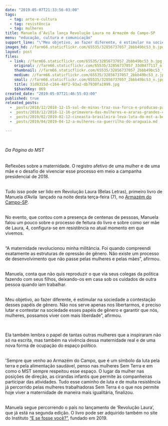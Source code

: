 ```yaml
---
date: "2019-05-07T21:33:56-03:00"
tags:
  - tag: arte-e-cultura
  - tag: resistência
  - tag: mulheres
title: Manuela d’Avila lança Revolução Laura no Armazém do Campo-SP
menu: "educação, cultura e comunicação"
support_line: "\"Meu objetivo, ao fazer diferente, é estimular na sociedade a contestação desses papéis de gênero\""
images_hd: //farm66.staticflickr.com/65535/32856737057_2bbb49bc53_b.jpg
layout: post
files:
  - link: //farm66.staticflickr.com/65535/32856737057_2bbb49bc53_b.jpg
    original: //farm66.staticflickr.com/65535/32856737057_33d0477117_o.jpg
    thumbnail: //farm66.staticflickr.com/65535/32856737057_2bbb49bc53_t.jpg
    medium: //farm66.staticflickr.com/65535/32856737057_2bbb49bc53_z.jpg
    small: //farm66.staticflickr.com/65535/32856737057_2bbb49bc53_n.jpg
    title: 31d9315d-c164-48f2-93a2-db7930fa1999.jpg
    $$hashKey: 069
created_date: "2019-05-07T21:46:55-03:00"
published: true
releated_posts:
  - _posts/2018/12/2018-12-15-sul-de-minas-traz-sua-forca-e-producao-para-o-festival-da-reforma-agraria.md
  - _posts/2018/12/2018-12-16-primavera-das-mulheres-e-araras-grandes-cultura-de-resistencia.md
  - _posts/2019/02/2019-02-12-cineasta-brasileira-leva-luta-do-mst-a-berlim.md
  - _posts/2019/04/2019-04-12-a-mulheres-na-guerrilha-do-araguaia.md

---
```

<p>&nbsp;</p>

<p><em>Da P&aacute;gina do MST&nbsp;</em><br />
<br />
<br />
Reflex&otilde;es sobre a maternidade. O registro afetivo de uma mulher e de uma m&atilde;e e o desafio de vivenciar esse processo em meio a campanha presidencial de&nbsp;2018.</p>

<p><br />
Tudo isso pode ser lido em Revolu&ccedil;&atilde;o Laura&nbsp;(Belas Letras), primeiro livro de Manuela d&rsquo;Avila&nbsp; lan&ccedil;ado na noite desta ter&ccedil;a-feira (7), no <a href="https://pt-br.facebook.com/ArmazemDoCampoProdutosDaTerra/">Armaz&eacute;m do Campo-SP</a>.</p>

<p><br />
No evento, que contou com a presen&ccedil;a de centenas de pessoas, Manuela falou um pouco sobre o processo de feitura do livro e sobre como ser m&atilde;e de Laura, 4, configura-se em resist&ecirc;ncia no atual momento em que vivemos.</p>

<p><br />
&ldquo;A maternidade revolucionou minha milit&acirc;ncia. Foi quando compreendi exatamente as estruturas de opress&atilde;o de g&ecirc;nero. N&atilde;o existe um processo de desenvolvimento que n&atilde;o passe pelas mulheres e pelas m&atilde;es&rdquo;, afirmou.</p>

<p><br />
Manuela, conta que n&atilde;o quis reproduzir o que via seus colegas da pol&iacute;tica fazendo com seus filhos, deixando-os em casa sob os cuidados de outra pessoa quando iam trabalhar.</p>

<p><br />
Meu objetivo, ao fazer diferente, &eacute; estimular na sociedade a contesta&ccedil;&atilde;o desses pap&eacute;is de g&ecirc;nero. N&atilde;o nos serve apenas nos libertarmos, &eacute; preciso lutar e contestar na sociedade esses pap&eacute;is de g&ecirc;nero e garantir que n&oacute;s, mulheres, possamos viver com mais liberdade&rdquo;, afirmou.</p>

<p>&nbsp;</p>

<p>Ela tamb&eacute;m lembra o papel de tantas outras mulheres que a inspiraram n&atilde;o s&oacute; na escrita, mas tamb&eacute;m na viv&ecirc;ncia dessa maternidade real e de uma nova forma de ocupa&ccedil;&atilde;o do espa&ccedil;o pol&iacute;tico.</p>

<p><br />
&#39;Sempre que venho ao Armaz&eacute;m do Campo, que &eacute; um s&iacute;mbolo da luta pela terra e pela alimenta&ccedil;&atilde;o saud&aacute;vel, penso nas mulheres Sem Terra e em como o MST sempre respeitou esse espa&ccedil;o. O lugar da mulher nas posi&ccedil;&otilde;es de dire&ccedil;&atilde;o, as cirandas infantis que permite &agrave;s companheiras participar das atividades. Tudo esse caminho de luta e de muita resist&ecirc;ncia j&aacute; percorrido pelas mulheres trabalhadoras Sem Terra &eacute; o que nos permite hoje viver a maternidade de maneira mais igualit&aacute;ria, finalizou.</p>

<p><br />
Manuela segue percorrendo o pa&iacute;s no lan&ccedil;amento de &lsquo;Revolu&ccedil;&atilde;o Laura&rsquo;, que j&aacute; est&aacute; na segunda edi&ccedil;&atilde;o. O livro pode ser adquirido tamb&eacute;m no site do Instituto <a href="https://www.esefossevc.com.br/">&ldquo;E se fosse voc&ecirc;?&rdquo;</a>, fundado em 2019. &nbsp;&nbsp;</p>

<p>&nbsp;</p>
